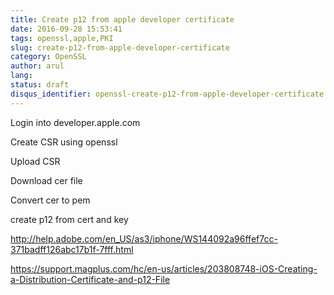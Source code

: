 ```yaml
---
title: Create p12 from apple developer certificate
date: 2016-09-28 15:53:41
tags: openssl,apple,PKI
slug: create-p12-from-apple-developer-certificate
category: OpenSSL
author: arul
lang:
status: draft
disqus_identifier: openssl-create-p12-from-apple-developer-certificate
---
```


Login into developer.apple.com

Create CSR using openssl

Upload CSR

Download cer file

Convert cer to pem

create p12 from cert and key

<http://help.adobe.com/en_US/as3/iphone/WS144092a96ffef7cc-371badff126abc17b1f-7fff.html>

<https://support.magplus.com/hc/en-us/articles/203808748-iOS-Creating-a-Distribution-Certificate-and-p12-File>
